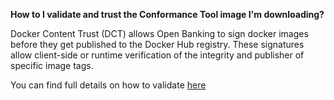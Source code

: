 **How to I validate and trust the Conformance Tool image I'm downloading?**

Docker Content Trust (DCT) allows Open Banking to sign docker images before they get published to the Docker Hub registry. These signatures allow client-side or runtime verification of the integrity and publisher of specific image tags.

You can find full details on how to validate [here](https://bitbucket.org/openbankingteam/conformance-suite/src/develop/docs/docker_content_trust.md)

